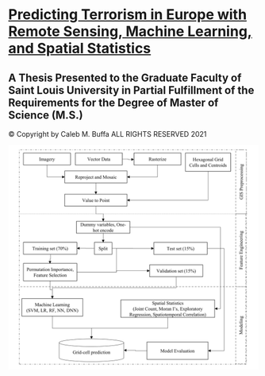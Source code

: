 # [Predicting Terrorism in Europe with Remote Sensing, Machine Learning, and Spatial Statistics](https://storymaps.arcgis.com/stories/61c47db0b6434df493c89b16d0cf4eb8)
## A Thesis Presented to the Graduate Faculty of Saint Louis University in Partial Fulfillment of the Requirements for the Degree of Master of Science (M.S.)
© Copyright by
Caleb M. Buffa
ALL RIGHTS RESERVED
2021

![alt text](docs/workflow.jpg)
